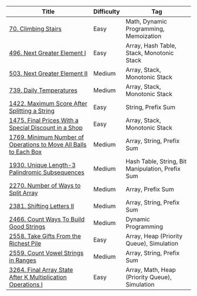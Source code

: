 | Title                                                                                 | Difficulty | Tag                                              |
| ------------------------------------------------------------------------------------- | ---------- | ------------------------------------------------ |
| [70. Climbing Stairs](/go/problems/0070)                                              | Easy       | Math, Dynamic Programming, Memoization           |
| [496. Next Greater Element I](/go/problems/0496)                                      | Easy       | Array, Hash Table, Stack, Monotonic Stack        |
| [503. Next Greater Element II](/go/problems/0503)                                     | Medium     | Array, Stack, Monotonic Stack                    |
| [739. Daily Temperatures](/go/problems/0739)                                          | Medium     | Array, Stack, Monotonic Stack                    |
| [1422. Maximum Score After Splitting a String](/go/problems/1422)                     | Easy       | String, Prefix Sum                               |
| [1475. Final Prices With a Special Discount in a Shop](/go/problems/1475)             | Easy       | Array, Stack, Monotonic Stack                    |
| [1769. Minimum Number of Operations to Move All Balls to Each Box](/go/problems/1769) | Medium     | Array, String, Prefix Sum                        |
| [1930. Unique Length-3 Palindromic Subsequences](/go/problems/1930)                   | Medium     | Hash Table, String, Bit Manipulation, Prefix Sum |
| [2270. Number of Ways to Split Array](/go/problems/2270)                              | Medium     | Array, Prefix Sum                                |
| [2381. Shifting Letters II](/go/problems/2381)                                        | Medium     | Array, String, Prefix Sum                        |
| [2466. Count Ways To Build Good Strings](/go/problems/2466)                           | Medium     | Dynamic Programming                              |
| [2558. Take Gifts From the Richest Pile](/go/problems/2558)                           | Easy       | Array, Heap (Priority Queue), Simulation         |
| [2559. Count Vowel Strings in Ranges](/go/problems/2559)                              | Medium     | Array, String, Prefix Sum                        |
| [3264. Final Array State After K Multiplication Operations I](/go/problems/3264)      | Easy       | Array, Math, Heap (Priority Queue), Simulation   |
